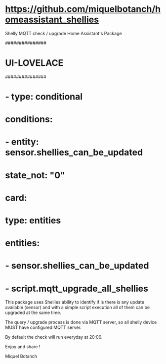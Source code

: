 # https://github.com/miquelbotanch/homeassistant_shellies

 Shelly MQTT check / upgrade Home Assistant's Package

 ###############
 # UI-LOVELACE #
 ###############
 #    - type: conditional
 #      conditions:
 #        - entity: sensor.shellies_can_be_updated
 #          state_not: "0"
 #      card:
 #        type: entities
 #        entities:
 #          - sensor.shellies_can_be_updated
 #          - script.mqtt_upgrade_all_shellies


 This package uses Shellies ability to identify if is there is any update available (sensor) and with a simple script execution all of them can be upgraded at the same time.

 The query / upgrade process is done via MQTT server, so all shelly device MUST have configured MQTT server.

By default the check will run everyday at 20:00.

Enjoy and share !

Miquel Botanch
